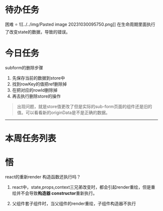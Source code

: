# 待办任务


困难
⭐
![[../../img/Pasted image 20231030095750.png]]
在生命周期里面执行了改变state的数据，导致的错误。
# 今日任务
subform的删除步骤
1. 先保存当前的数据到store中
2. 找到rowKey的值把ref删除掉
3. 在把对应的rowId删除掉
4. 再去执行删除store的操作

> 出现问题，就是store值更改了但是实际的sub-form页面的组件还是旧的值。可以看看新的originData是不是正确的数据。







------
# 本周任务列表



# 悟

react的重新render 构造函数还执行吗？

1. react中，state,props,context三兄弟改变时，都会引起render重绘，但是重绘并不会导致**构造器 constructor**重新执行。

2. 父组件套子组件时，当父组件的render重绘，子组件构造器不执行